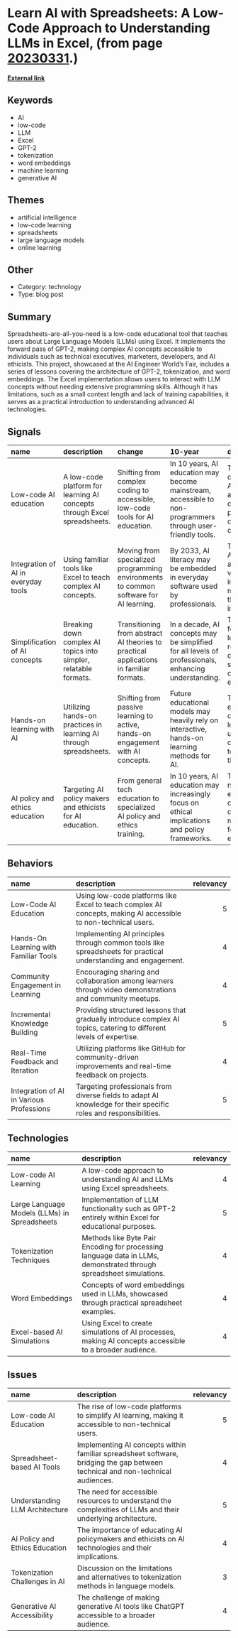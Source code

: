 # __Learn AI with Spreadsheets: A Low-Code Approach to Understanding LLMs in Excel__, (from page [20230331](https://kghosh.substack.com/p/20230331).)

__[External link](https://spreadsheets-are-all-you-need.ai/index.html)__



## Keywords

* AI
* low-code
* LLM
* Excel
* GPT-2
* tokenization
* word embeddings
* machine learning
* generative AI

## Themes

* artificial intelligence
* low-code learning
* spreadsheets
* large language models
* online learning

## Other

* Category: technology
* Type: blog post

## Summary

Spreadsheets-are-all-you-need is a low-code educational tool that teaches users about Large Language Models (LLMs) using Excel. It implements the forward pass of GPT-2, making complex AI concepts accessible to individuals such as technical executives, marketers, developers, and AI ethicists. This project, showcased at the AI Engineer World’s Fair, includes a series of lessons covering the architecture of GPT-2, tokenization, and word embeddings. The Excel implementation allows users to interact with LLM concepts without needing extensive programming skills. Although it has limitations, such as a small context length and lack of training capabilities, it serves as a practical introduction to understanding advanced AI technologies.

## Signals

| name                                | description                                                              | change                                                                                 | 10-year                                                                                                     | driving-force                                                                                 |   relevancy |
|:------------------------------------|:-------------------------------------------------------------------------|:---------------------------------------------------------------------------------------|:------------------------------------------------------------------------------------------------------------|:----------------------------------------------------------------------------------------------|------------:|
| Low-code AI education               | A low-code platform for learning AI concepts through Excel spreadsheets. | Shifting from complex coding to accessible, low-code tools for AI education.           | In 10 years, AI education may become mainstream, accessible to non-programmers through user-friendly tools. | The need for democratizing AI knowledge among diverse professionals drives this change.       |           4 |
| Integration of AI in everyday tools | Using familiar tools like Excel to teach complex AI concepts.            | Moving from specialized programming environments to common software for AI learning.   | By 2033, AI literacy may be embedded in everyday software used by professionals.                            | The push for AI literacy across various industries is motivating this integration.            |           5 |
| Simplification of AI concepts       | Breaking down complex AI topics into simpler, relatable formats.         | Transitioning from abstract AI theories to practical applications in familiar formats. | In a decade, AI concepts may be simplified for all levels of professionals, enhancing understanding.        | The demand for accessible learning resources drives the simplification of AI education.       |           4 |
| Hands-on learning with AI           | Utilizing hands-on practices in learning AI through spreadsheets.        | Shifting from passive learning to active, hands-on engagement with AI concepts.        | Future educational models may heavily rely on interactive, hands-on learning methods for AI.                | The effectiveness of experiential learning in understanding complex topics drives this trend. |           4 |
| AI policy and ethics education      | Targeting AI policy makers and ethicists for AI education.               | From general tech education to specialized AI policy and ethics training.              | In 10 years, AI education may increasingly focus on ethical implications and policy frameworks.             | The growing need for ethical oversight in AI development motivates this focused education.    |           3 |

## Behaviors

| name                                     | description                                                                                                         |   relevancy |
|:-----------------------------------------|:--------------------------------------------------------------------------------------------------------------------|------------:|
| Low-Code AI Education                    | Using low-code platforms like Excel to teach complex AI concepts, making AI accessible to non-technical users.      |           5 |
| Hands-On Learning with Familiar Tools    | Implementing AI principles through common tools like spreadsheets for practical understanding and engagement.       |           4 |
| Community Engagement in Learning         | Encouraging sharing and collaboration among learners through video demonstrations and community meetups.            |           4 |
| Incremental Knowledge Building           | Providing structured lessons that gradually introduce complex AI topics, catering to different levels of expertise. |           5 |
| Real-Time Feedback and Iteration         | Utilizing platforms like GitHub for community-driven improvements and real-time feedback on projects.               |           4 |
| Integration of AI in Various Professions | Targeting professionals from diverse fields to adapt AI knowledge for their specific roles and responsibilities.    |           5 |

## Technologies

| name                                         | description                                                                                                         |   relevancy |
|:---------------------------------------------|:--------------------------------------------------------------------------------------------------------------------|------------:|
| Low-code AI Learning                         | A low-code approach to understanding AI and LLMs using Excel spreadsheets.                                          |           4 |
| Large Language Models (LLMs) in Spreadsheets | Implementation of LLM functionality such as GPT-2 entirely within Excel for educational purposes.                   |           5 |
| Tokenization Techniques                      | Methods like Byte Pair Encoding for processing language data in LLMs, demonstrated through spreadsheet simulations. |           4 |
| Word Embeddings                              | Concepts of word embeddings used in LLMs, showcased through practical spreadsheet examples.                         |           4 |
| Excel-based AI Simulations                   | Using Excel to create simulations of AI processes, making AI concepts accessible to a broader audience.             |           4 |

## Issues

| name                           | description                                                                                                                    |   relevancy |
|:-------------------------------|:-------------------------------------------------------------------------------------------------------------------------------|------------:|
| Low-code AI Education          | The rise of low-code platforms to simplify AI learning, making it accessible to non-technical users.                           |           5 |
| Spreadsheet-based AI Tools     | Implementing AI concepts within familiar spreadsheet software, bridging the gap between technical and non-technical audiences. |           4 |
| Understanding LLM Architecture | The need for accessible resources to understand the complexities of LLMs and their underlying architecture.                    |           5 |
| AI Policy and Ethics Education | The importance of educating AI policymakers and ethicists on AI technologies and their implications.                           |           4 |
| Tokenization Challenges in AI  | Discussion on the limitations and alternatives to tokenization methods in language models.                                     |           3 |
| Generative AI Accessibility    | The challenge of making generative AI tools like ChatGPT accessible to a broader audience.                                     |           4 |